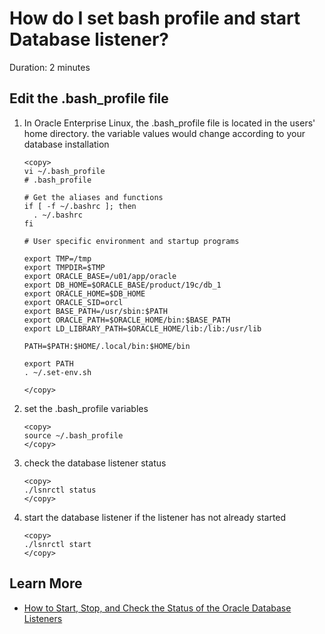 # How do I set bash profile and start Database listener?
Duration: 2 minutes

## Edit the .bash_profile file

1. In Oracle Enterprise Linux, the .bash_profile file is located in the users' home directory. the variable values would change according to your database installation

      ```
      <copy> 
      vi ~/.bash_profile
      # .bash_profile

      # Get the aliases and functions
      if [ -f ~/.bashrc ]; then
        . ~/.bashrc
      fi

      # User specific environment and startup programs

      export TMP=/tmp
      export TMPDIR=$TMP
      export ORACLE_BASE=/u01/app/oracle
      export DB_HOME=$ORACLE_BASE/product/19c/db_1
      export ORACLE_HOME=$DB_HOME
      export ORACLE_SID=orcl
      export BASE_PATH=/usr/sbin:$PATH
      export ORACLE_PATH=$ORACLE_HOME/bin:$BASE_PATH
      export LD_LIBRARY_PATH=$ORACLE_HOME/lib:/lib:/usr/lib
    
      PATH=$PATH:$HOME/.local/bin:$HOME/bin

      export PATH
      . ~/.set-env.sh

      </copy>
      ```

2. set the .bash_profile variables
      ```
      <copy>
      source ~/.bash_profile
      </copy>
      ```

3. check the database listener status
      ```
      <copy>
      ./lsnrctl status
      </copy>
      ```

4. start the database listener if the listener has not already started
      ```
      <copy>
      ./lsnrctl start
      </copy>
      ```

## Learn More

* [How to Start, Stop, and Check the Status of the Oracle Database Listeners](https://docs.oracle.com/cd/E97665_01/html/rpm_81_installation_12c/GUID-21D99D16-AAB3-4AF0-A942-26C78D73AB89.htm)
